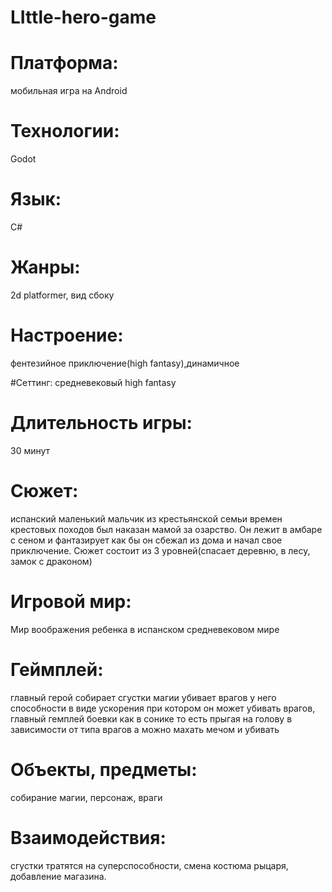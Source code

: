 # LIttle-hero-game
# Платформа:
мобильная игра на Android
# Технологии: 
Godot
# Язык:
C#

# Жанры:
2d platformer, вид сбоку

# Настроение:
фентезийное приключение(high fantasy),динамичное

#Сеттинг:
средневековый high fantasy

# Длительность игры:
30 минут


# Сюжет:
испанский маленький мальчик из крестьянской семьи времен крестовых походов был наказан мамой за озарство.
Он лежит в амбаре с сеном и фантазирует как бы он сбежал из дома и начал свое приключение.
Сюжет состоит из 3 уровней(спасает деревню, в лесу, замок с драконом)
# Игровой мир:
Мир воображения ребенка в испанском средневековом мире

# Геймплей: 
главный герой собирает сгустки магии убивает врагов у него способности в виде ускорения при котором
он может убивать врагов, главный гемплей боевки как в сонике то есть прыгая на голову в зависимости от типа
врагов а можно махать мечом и убивать

# Объекты, предметы: 
собирание магии, персонаж, враги

# Взаимодействия: 
сгустки тратятся на суперспособности, смена костюма рыцаря, добавление магазина.
